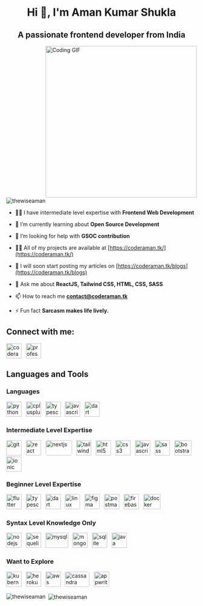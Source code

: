 <h1 align="center">Hi 👋, I'm Aman Kumar Shukla</h1>
<h2 underline="none" align="center">A passionate frontend developer from India</h2>

<img align="right" alt="Coding GIF" width="400" src="https://camo.githubusercontent.com/cae12fddd9d6982901d82580bdf321d81fb299141098ca1c2d4891870827bf17/68747470733a2f2f6d69726f2e6d656469756d2e636f6d2f6d61782f313336302f302a37513379765349765f7430696f4a2d5a2e676966" >
<p align="left"> <img src="https://komarev.com/ghpvc/?username=thewiseaman&label=Profile%20views&color=0e75b6&style=flat" alt="thewiseaman" /> </p>

- 👨‍💻 I have intermediate level expertise with **Frontend Web Development**

- 🌱 I’m currently learning about **Open Source Development**

- 🤝 I’m looking for help with **GSOC contribution**

- 👨‍💻 All of my projects are available at [https://coderaman.tk/](https://coderaman.tk/)

- 📝 I will soon start posting my articles on [https://coderaman.tk/blogs](https://coderaman.tk/blogs)

- 💬 Ask me about **ReactJS, Tailwind CSS, HTML, CSS, SASS**

- 📫 How to reach me **contact@coderaman.tk**

- ⚡ Fun fact **Sarcasm makes life lively.**

<h2 align="left">Connect with me:</h2>
<p align="left">
    <a href="https://instagram.com/coderamanshukla" target="blank">
        <img align="center" src="https://www.vectorlogo.zone/logos/instagram/instagram-icon.svg" alt="coderamanshukla" height="40" width="40" /></a>
    &nbsp;
    <a href="https://linkedin.com/in/professionalaman" target="blank">
        <img align="center" src="https://www.vectorlogo.zone/logos/linkedin/linkedin-tile.svg" alt="professionalaman" height="40" width="40" /></a>
    &nbsp;
</p>

<h2 align="left">Languages and Tools</h2>
<p align="left">
    <h3 align="left">Languages</h3>
    <a href="https://www.python.org" target="_blank" rel="noreferrer">
        <img src="https://www.vectorlogo.zone/logos/python/python-icon.svg" alt="python" width="40" height="40"/></a>
    &nbsp;
    <a href="https://www.w3schools.com/cpp/" target="_blank" rel="noreferrer">
        <img src="https://upload.wikimedia.org/wikipedia/commons/1/18/ISO_C%2B%2B_Logo.svg" alt="cplusplus" width="40" height="40"/></a>
    &nbsp;
    <a href="https://www.typescriptlang.org/" target="_blank" rel="noreferrer">
        <img src="https://www.vectorlogo.zone/logos/typescriptlang/typescriptlang-icon.svg" alt="typescript" width="40" height="40"/></a>
    &nbsp;
    <a href="https://developer.mozilla.org/en-US/docs/Web/JavaScript" target="_blank" rel="noreferrer">
        <img src="https://upload.vectorlogo.zone/logos/javascript/images/239ec8a4-163e-4792-83b6-3f6d96911757.svg" alt="javascript" width="40" height="40"/></a>
    &nbsp;
    <a href="https://dart.dev" target="_blank" rel="noreferrer">
        <img src="https://www.vectorlogo.zone/logos/dartlang/dartlang-icon.svg" alt="dart" width="40" height="40"/></a>
    &nbsp;
    <h3 align="left">Intermediate Level Expertise</h3>
    <a href="https://git-scm.com/" target="_blank" rel="noreferrer">
        <img src="https://www.vectorlogo.zone/logos/git-scm/git-scm-icon.svg" alt="git" width="40" height="40"/></a>
    &nbsp;
    <a href="https://reactjs.org/" target="_blank" rel="noreferrer">
        <img src="https://www.vectorlogo.zone/logos/reactjs/reactjs-icon.svg" alt="react" width="40" height="40"/></a>
    &nbsp;
    <a href="https://nextjs.org/" target="_blank" rel="noreferrer">
        <img src="https://upload.wikimedia.org/wikipedia/commons/8/8e/Nextjs-logo.svg" style="background-color: white; border-radius: 0.25rem;" alt="nextjs" width="70" height="40"/></a>
    &nbsp;
    <a href="https://tailwindcss.com/" target="_blank" rel="noreferrer">
        <img src="https://www.vectorlogo.zone/logos/tailwindcss/tailwindcss-icon.svg" alt="tailwind" width="40" height="40"/></a>
    &nbsp;
    <a href="https://www.w3.org/html/" target="_blank" rel="noreferrer">
        <img src="https://www.vectorlogo.zone/logos/w3_html5/w3_html5-icon.svg" alt="html5" width="40" height="40"/></a>
    &nbsp;
    <a href="https://www.w3schools.com/css/" target="_blank" rel="noreferrer">
        <img src="https://www.vectorlogo.zone/logos/w3_css/w3_css-icon.svg" alt="css3" width="40" height="40"/></a>
    &nbsp;
    <a href="https://developer.mozilla.org/en-US/docs/Web/JavaScript" target="_blank" rel="noreferrer">
        <img src="https://upload.vectorlogo.zone/logos/javascript/images/239ec8a4-163e-4792-83b6-3f6d96911757.svg" alt="javascript" width="40" height="40"/></a>
    &nbsp;
    <a href="https://sass-lang.com" target="_blank" rel="noreferrer">
        <img src="https://www.vectorlogo.zone/logos/sass-lang/sass-lang-icon.svg" alt="sass" width="40" height="40"/></a>
    &nbsp;
    <a href="https://getbootstrap.com" target="_blank" rel="noreferrer">
        <img src="https://upload.wikimedia.org/wikipedia/commons/b/b2/Bootstrap_logo.svg" alt="bootstrap" width="45" height="40"/></a>
    &nbsp;
    <a href="https://ionicframework.com" target="_blank" rel="noreferrer">
        <img src="https://upload.wikimedia.org/wikipedia/commons/d/d1/Ionic_Logo.svg" alt="ionic" width="40" height="40"/></a>
    <h3 align="left">Beginner Level Expertise</h3>
    <a href="https://flutter.dev" target="_blank" rel="noreferrer">
        <img src="https://www.vectorlogo.zone/logos/flutterio/flutterio-icon.svg" alt="flutter" width="40" height="40"/></a>
    &nbsp;
    <a href="https://www.typescriptlang.org/" target="_blank" rel="noreferrer">
        <img src="https://www.vectorlogo.zone/logos/typescriptlang/typescriptlang-icon.svg" alt="typescript" width="40" height="40"/></a>
    &nbsp;
    <a href="https://dart.dev" target="_blank" rel="noreferrer">
        <img src="https://www.vectorlogo.zone/logos/dartlang/dartlang-icon.svg" alt="dart" width="40" height="40"/></a>
    &nbsp;
    <a href="https://www.linux.org/" target="_blank" rel="noreferrer">
        <img src="https://www.vectorlogo.zone/logos/linux/linux-icon.svg" style="background-color: white; border-radius: 0.25rem;" alt="linux" width="40" height="40"/></a>
    &nbsp;
    <a href="https://www.figma.com/" target="_blank" rel="noreferrer">
        <img src="https://www.vectorlogo.zone/logos/figma/figma-icon.svg" alt="figma" width="40" height="40"/></a>
    &nbsp;
    <a href="https://postman.com" target="_blank" rel="noreferrer">
        <img src="https://www.vectorlogo.zone/logos/getpostman/getpostman-icon.svg" alt="postman" width="40" height="40"/></a>
    &nbsp;
    <a href="https://firebase.google.com/" target="_blank" rel="noreferrer">
        <img src="https://www.vectorlogo.zone/logos/firebase/firebase-icon.svg" alt="firebase" width="40" height="40"/></a>
    &nbsp;
    <a href="https://www.docker.com/" target="_blank" rel="noreferrer">
        <img src="https://www.vectorlogo.zone/logos/docker/docker-official.svg" alt="docker" width="45" height="40"/></a>
    <h3 align="left">Syntax Level Knowledge Only</h3>
    <a href="https://nodejs.org" target="_blank" rel="noreferrer">
        <img src="https://www.vectorlogo.zone/logos/nodejs/nodejs-icon.svg" alt="nodejs" width="40" height="40"/></a>
    &nbsp;
    <a href="https://sequelize.org/" target="_blank" rel="noreferrer">
        <img src="https://www.vectorlogo.zone/logos/sequelizejs/sequelizejs-icon.svg" alt="sequelize" width="40" height="40"/></a>
    &nbsp;
    <a href="https://www.mysql.com/" target="_blank" rel="noreferrer">
        <img src="https://www.vectorlogo.zone/logos/mysql/mysql-official.svg" alt="mysql" width="60" height="40"/></a>
    &nbsp;
    <a href="https://www.mongodb.com/" target="_blank" rel="noreferrer">
        <img src="https://www.vectorlogo.zone/logos/mongodb/mongodb-icon.svg" alt="mongodb" width="40" height="40"/></a>
    &nbsp;
    <a href="https://www.sqlite.org/" target="_blank" rel="noreferrer">
        <img src="https://www.vectorlogo.zone/logos/sqlite/sqlite-icon.svg" alt="sqlite" width="40" height="40"/></a>
    &nbsp;
    <a href="https://www.java.com" target="_blank" rel="noreferrer">
        <img src="https://www.vectorlogo.zone/logos/java/java-icon.svg" alt="java" width="40" height="40"/></a>
    &nbsp;
    <h3 align="left">Want to Explore</h3>
    <a href="https://kubernetes.io" target="_blank" rel="noreferrer">
        <img src="https://www.vectorlogo.zone/logos/kubernetes/kubernetes-icon.svg" alt="kubernetes" width="40" height="40"/></a>
    &nbsp;
    <a href="https://heroku.com" target="_blank" rel="noreferrer">
        <img src="https://www.vectorlogo.zone/logos/heroku/heroku-icon.svg" alt="heroku" width="40" height="40"/></a>
    &nbsp;
    <a href="https://aws.amazon.com" target="_blank" rel="noreferrer">
        <img src="https://www.vectorlogo.zone/logos/amazon_aws/amazon_aws-icon.svg" alt="aws" width="40" height="40"/></a>
    &nbsp;
    <a href="https://cassandra.apache.org/" target="_blank" rel="noreferrer">
        <img src="https://www.vectorlogo.zone/logos/apache_cassandra/apache_cassandra-ar21.svg" style="background-color: white; border-radius: 0.25rem;" alt="cassandra" width="65" height="40"/></a>
    &nbsp;
    <a href="https://appwrite.io" target="_blank" rel="noreferrer">
        <img src="https://www.vectorlogo.zone/logos/appwriteio/appwriteio-icon.svg" alt="appwrite" width="40" height="40"/></a>
    &nbsp;
</p>

<p><img align="left" src="https://github-readme-stats.vercel.app/api/top-langs?username=thewiseaman&show_icons=true&locale=en&layout=compact" alt="thewiseaman" /></p>

<p>&nbsp;<img align="center" src="https://github-readme-stats.vercel.app/api?username=thewiseaman&show_icons=true&locale=en" alt="thewiseaman" /></p>
